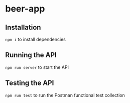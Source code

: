 # beer-app

## Installation
`npm i` to install dependencies

## Running the API
`npm run server` to start the API

## Testing the API
`npm run test` to run the Postman functional test collection
